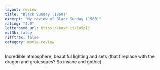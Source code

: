 ```yaml
---
layout: review
title: "Black Sunday (1960)"
excerpt: "My review of Black Sunday (1960)"
rating: "4.0"
letterboxd_url: https://boxd.it/1u9pIj
mst3k: false
rifftrax: false
category: movie-review
---
```


Incredible atmosphere, beautiful lighting and sets (that fireplace with the dragon and grotesques? So insane and gothic)
